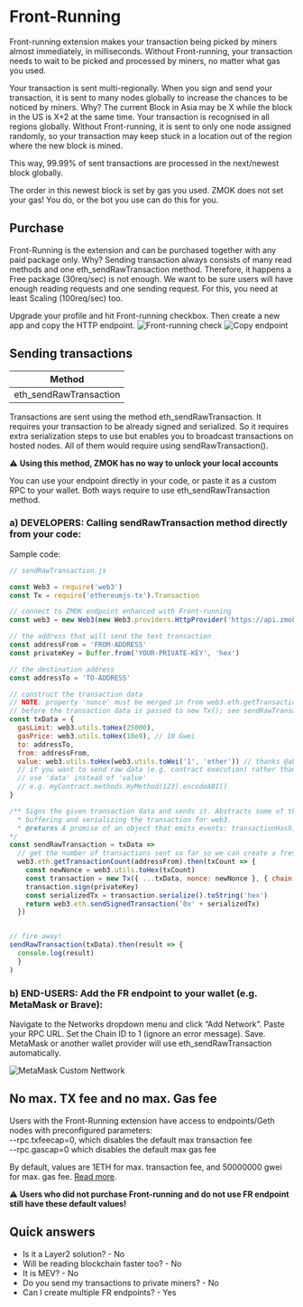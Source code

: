 # Front-Running
Front-running extension makes your transaction being picked by miners almost immediately, in milliseconds. Without Front-running, your transaction needs to wait to be picked and processed by miners, no matter what gas you used.

Your transaction is sent multi-regionally. When you sign and send your transaction, it is sent to many nodes globally to increase the chances to be noticed by miners. Why? The current Block in Asia may be X while the block in the US is X+2 at the same time. Your transaction is recognised in all regions globally. Without Front-running, it is sent to only one node assigned randomly, so your transaction may keep stuck in a location out of the region where the new block is mined.

This way, 99.99% of sent transactions are processed in the next/newest block globally. 

The order in this newest block is set by gas you used. ZMOK does not set your gas! You do, or the bot you use can do this for you. 

## Purchase
Front-Running is the extension and can be purchased together with any paid package only. Why? Sending transaction always consists of many read methods and one eth_sendRawTransaction method. Therefore, it happens a Free package (30req/sec) is not enough. We want to be sure users will have enough reading requests and one sending request. For this, you need at least Scaling (100req/sec) too.

Upgrade your profile and hit Front-running checkbox. Then create a new app and copy the HTTP endpoint.
![Front-running check](https://miro.medium.com/max/700/0*03KAiR0u028F8zEA)
![Copy endpoint](https://miro.medium.com/max/700/0*sm7bo8lvLeesFM5r)

## Sending transactions

| Method |
| ------ |
|eth_sendRawTransaction|

Transactions are sent using the method eth_sendRawTransaction. It requires your transaction to be already signed and serialized. So it requires extra serialization steps to use but enables you to broadcast transactions on hosted nodes. All of them would require using sendRawTransaction().

:warning: **Using this method, ZMOK has no way to unlock your local accounts**

You can use your endpoint directly in your code, or paste it as a custom RPC to your wallet. Both ways require to use eth_sendRawTransaction method.

### a) DEVELOPERS: Calling sendRawTransaction method directly from your code: 

Sample code:

```js
// sendRawTransaction.js

const Web3 = require('web3')
const Tx = require('ethereumjs-tx').Transaction

// connect to ZMOK endpoint enhanced with Front-running
const web3 = new Web3(new Web3.providers.HttpProvider('https://api.zmok.io/fr/YOUR-APP_ID'))

// the address that will send the test transaction
const addressFrom = 'FROM-ADDRESS'
const privateKey = Buffer.from('YOUR-PRIVATE-KEY', 'hex')

// the destination address
const addressTo = 'TO-ADDRESS'

// construct the transaction data
// NOTE: property 'nonce' must be merged in from web3.eth.getTransactionCount
// before the transaction data is passed to new Tx(); see sendRawTransaction below.
const txData = {
  gasLimit: web3.utils.toHex(25000),
  gasPrice: web3.utils.toHex(10e9), // 10 Gwei
  to: addressTo,
  from: addressFrom,
  value: web3.utils.toHex(web3.utils.toWei('1', 'ether')) // thanks @abel30567
  // if you want to send raw data (e.g. contract execution) rather than sending tokens,
  // use 'data' instead of 'value'
  // e.g. myContract.methods.myMethod(123).encodeABI()
}

/** Signs the given transaction data and sends it. Abstracts some of the details of
  * buffering and serializing the transaction for web3.
  * @returns A promise of an object that emits events: transactionHash, receipt, confirmation, error
*/
const sendRawTransaction = txData =>
  // get the number of transactions sent so far so we can create a fresh nonce
  web3.eth.getTransactionCount(addressFrom).then(txCount => {
    const newNonce = web3.utils.toHex(txCount)
    const transaction = new Tx({ ...txData, nonce: newNonce }, { chain: 'mainnet' }) // or 'rinkeby'
    transaction.sign(privateKey)
    const serializedTx = transaction.serialize().toString('hex')
    return web3.eth.sendSignedTransaction('0x' + serializedTx)
  })


// fire away!
sendRawTransaction(txData).then(result => {
  console.log(result)
  }
)
```

### b) END-USERS: Add the FR endpoint to your wallet (e.g. MetaMask or Brave):
Navigate to the Networks dropdown menu and click “Add Network”. Paste your RPC URL. Set the Chain ID to 1 (ignore an error message). Save. MetaMask or another wallet provider will use eth_sendRawTransaction automatically. 

![MetaMask Custom Nettwork](https://miro.medium.com/max/700/1*Uq4Em1cncwNR99XDHn6N5Q.png)


## No max. TX fee and no max. Gas fee
Users with the Front-Running extension have access to endpoints/Geth nodes with preconfigured parameters: <br>
--rpc.txfeecap=0, which disables the default max transaction fee <br>
--rpc.gascap=0 which disables the default max gas fee

By default, values are 1ETH for max. transaction fee, and 50000000 gwei for max. gas fee. [Read more](https://geth.ethereum.org/docs/interface/command-line-options). 

:warning: **Users who did not purchase Front-running and do not use FR endpoint still have these default values!**

## Quick answers
- Is it a Layer2 solution? - No
- Will be reading blockchain faster too? - No
- It is MEV? - No
- Do you send my transactions to private miners? - No
- Can I create multiple FR endpoints? - Yes
